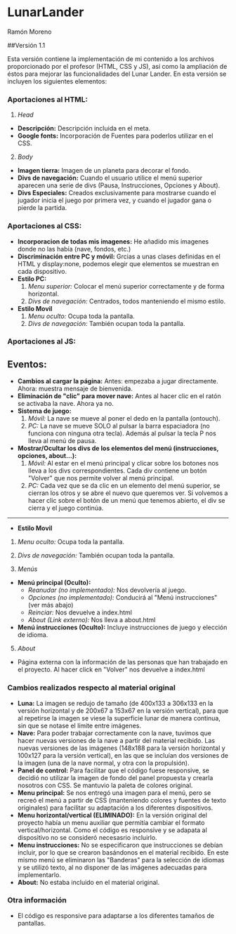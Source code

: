 # LunarLander
Ramón Moreno

##Versión 1.1

Esta versión contiene la implementación de mi contenido a los archivos proporcionado por el profesor (HTML, CSS y JS), así como la ampliación de éstos para mejorar las funcionalidades del Lunar Lander.
En esta versión se incluyen los siguientes elementos:

### Aportaciones al HTML:

1. *Head*
 * **Descripción:** Descripción incluida en el meta.
 * **Google fonts:** Incorporación de Fuentes para poderlos utilizar en el CSS.
2. *Body*
 * **Imagen tierra:** Imagen de un planeta para decorar el fondo.
 * **Divs de navegación:** Cuando el usuario utilice el menú superior aparecen una serie de divs (Pausa, Instrucciones, Opciones y About).
 * **Divs Especiales:** Creados exclusivamente para mostrarse cuando el jugador inicia el juego por primera vez, y cuando el jugador gana o pierde la partida.


### Aportaciones al CSS:
* **Incorporacion de todas mis imagenes:** He añadido mis imagenes donde no las había (nave, fondos, etc.) 
* **Discriminación entre PC y móvil:** Grcias a unas clases definidas en el HTML y display:none, podemos elegir que elementos se muestran en cada dispositivo.
* **Estilo PC:**
   1. *Menu superior:* Colocar el menú superior correctamente y de forma horizontal.
   2. *Divs de navegación:* Centrados, todos manteniendo el mismo  estilo.
* **Estilo Movil** 
   1. *Menu oculto:* Ocupa toda la pantalla.
   2. *Divs de navegación:* También ocupan toda la pantalla.

### Aportaciones al JS:
## Eventos:
* **Cambios al cargar la página:** Antes: empezaba a jugar directamente. Ahora: muestra mensaje de bienvenida.
* **Eliminación de "clic" para mover nave:** Antes al hacer clic en el ratón se activaba la nave. Ahora ya no.
* **Sistema de juego:**
   1. *Móvil:* La nave se mueve al poner el dedo en la pantalla (ontouch).
   2. *PC:* La nave se mueve SOLO al pulsar la barra espaciadora (no funciona con ninguna otra tecla). Además al pulsar la tecla P nos lleva al menú de pausa.
* **Mostrar/Ocultar los divs de los elementos del menú (instrucciones, opciones, about...):**
   1. *Móvil:* Al estar en el menú principal y clicar sobre los botones nos lleva a los divs correspondientes. Cada div contiene un botón "Volver" que nos permite volver al menú principal.
   2. *PC:* Cada vez que se da clic en un elemento del menú superior, se cierran los otros y se abre el nuevo que queremos ver. Si volvemos a hacer clic sobre el botón de un menú que tenemos abierto, el div se cierra y el juego continúa.
----
* **Estilo Movil** 
1. *Menu oculto:* Ocupa toda la pantalla.
2. *Divs de navegación:* También ocupan toda la pantalla.


4. *Menús*
 * **Menú principal (Oculto):**
    *  *Reanudar (no implementado):* Nos devolvería al juego.
    *  *Opciones (no implementado):* Conducirá al "Menú instrucciones" (ver más abajo)
    *  *Reinciar:* Nos devuelve a index.html
    *  *About (Link externo):* Nos lleva a about.html
 * **Menú instrucciones (Oculto):** Incluye instrucciones de juego y elección de idioma.
5. *About*
 * Página externa con la información de las personas que han trabajado en el proyecto. Al hacer click en "Volver" nos devuelve a index.html

### Cambios realizados respecto al material original

* **Luna:** La imagen se redujo de tamaño (de 400x133 a 306x133 en la versión horizontal y de 200x67 a 153x67 en la versión vertical), para que al repetirse la imagen se viese la superficie lunar de manera continua, sin que se notase el límite entre imágenes.
* **Nave:** Para poder trabajar correctamente con la nave, tuvimos que hacer nuevas versiones de la nave a partir del material recibido. Las nuevas versiones de las imágenes (148x188 para la versión horizontal y 100x127 para la versión vertical), en las que se incluían dos versiones de la imagen (una de la nave normal, y otra con la propulsión).
* **Panel de control:** Para facilitar que el código fuese responsive, se decidió no utilizar la imagen de fondo del panel propuesta y crearla nosotros con CSS. Se mantuvio la paleta de colores original.
* **Menu principal:** Se nos entregó una imagen para el menú, pero se recreó el menú a partir de CSS (manteniendo colores y fuentes de texto originales) para facilitar su adaptación a los diferentes dispositivos. 
* **Menu horizontal/vertical (ELIMINADO):** En la versión original del proyecto había un menu auxiliar que permitía cambiar el formato vertical/horizontal. Como el código es responsive y se adapata al dispositivo no se consideró necesasrio incluirlo.
* **Menu instrucciones:** No se especificaron que instrucciones se debían incluir, por lo que se crearon basándonos en el material recibido. En este mismo menú se eliminaron las "Banderas" para la selección de idiomas y se utilizó texto, al no disponer de las imágenes adecuadas para implementarlo.
* **About:** No estaba incluido en el material original.

### Otra información

* El código es responsive para adaptarse a los diferentes tamaños de pantallas.
